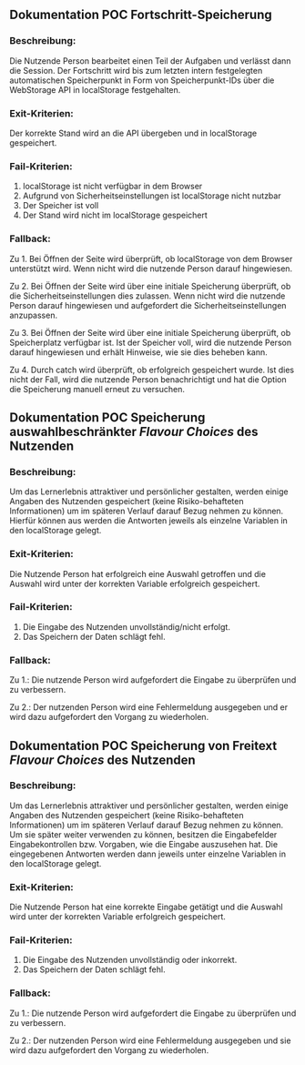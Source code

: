 ## Dokumentation POC Fortschritt-Speicherung
### Beschreibung:
Die Nutzende Person bearbeitet einen Teil der Aufgaben und verlässt dann die Session. Der Fortschritt wird bis zum letzten intern festgelegten automatischen Speicherpunkt in Form von Speicherpunkt-IDs über die WebStorage API in localStorage festgehalten.


### Exit-Kriterien:
Der korrekte Stand wird an die API übergeben und in localStorage gespeichert.


### Fail-Kriterien:

1.	 localStorage ist nicht verfügbar in dem Browser
2.	Aufgrund von Sicherheitseinstellungen ist localStorage nicht nutzbar
3.	Der Speicher ist voll
4.	Der Stand wird nicht im localStorage gespeichert


### Fallback:

Zu 1. Bei Öffnen der Seite wird überprüft, ob localStorage von dem Browser unterstützt wird. Wenn nicht wird die nutzende Person darauf hingewiesen.

Zu 2. Bei Öffnen der Seite wird über eine initiale Speicherung überprüft, ob die Sicherheitseinstellungen dies zulassen. Wenn nicht wird die nutzende Person darauf hingewiesen und aufgefordert die Sicherheitseinstellungen anzupassen.

Zu 3. Bei Öffnen der Seite wird über eine initiale Speicherung überprüft, ob Speicherplatz verfügbar ist. Ist der Speicher voll, wird die nutzende Person darauf hingewiesen und erhält Hinweise, wie sie dies beheben kann.

Zu 4. Durch catch wird überprüft, ob erfolgreich gespeichert wurde. Ist dies nicht der Fall, wird die nutzende Person benachrichtigt und hat die Option die Speicherung manuell erneut zu versuchen.



## Dokumentation POC Speicherung auswahlbeschränkter *Flavour Choices* des Nutzenden
### Beschreibung:
Um das Lernerlebnis attraktiver und persönlicher gestalten, werden einige Angaben des Nutzenden gespeichert (keine Risiko-behafteten Informationen) um im späteren Verlauf darauf Bezug nehmen zu können. Hierfür können aus werden die Antworten jeweils als einzelne Variablen in den localStorage gelegt. 

### Exit-Kriterien:
Die Nutzende Person hat erfolgreich eine Auswahl getroffen und die Auswahl wird unter der korrekten Variable erfolgreich gespeichert.

### Fail-Kriterien:

1.	Die Eingabe des Nutzenden unvollständig/nicht erfolgt.
2.	Das Speichern der Daten schlägt fehl.

### Fallback:

Zu 1.: Die nutzende Person wird aufgefordert die Eingabe zu überprüfen und zu verbessern.

Zu 2.: Der nutzenden Person wird eine Fehlermeldung ausgegeben und er wird dazu aufgefordert den Vorgang zu wiederholen.



## Dokumentation POC Speicherung von Freitext *Flavour Choices* des Nutzenden
### Beschreibung:

Um das Lernerlebnis attraktiver und persönlicher gestalten, werden einige Angaben des Nutzenden gespeichert (keine Risiko-behafteten Informationen) um im späteren Verlauf darauf Bezug nehmen zu können. Um sie später weiter verwenden zu können, besitzen die Eingabefelder Eingabekontrollen bzw. Vorgaben, wie die Eingabe auszusehen hat. Die eingegebenen Antworten werden dann jeweils unter einzelne Variablen in den localStorage gelegt. 

### Exit-Kriterien:

Die Nutzende Person hat eine korrekte Eingabe getätigt und die Auswahl wird unter der korrekten Variable erfolgreich gespeichert.

### Fail-Kriterien:

1.	Die Eingabe des Nutzenden unvollständig oder inkorrekt.
2.	Das Speichern der Daten schlägt fehl.

### Fallback:

Zu 1.: Die nutzende Person wird aufgefordert die Eingabe zu überprüfen und zu verbessern.

Zu 2.: Der nutzenden Person wird eine Fehlermeldung ausgegeben und sie wird dazu aufgefordert den Vorgang zu wiederholen.
